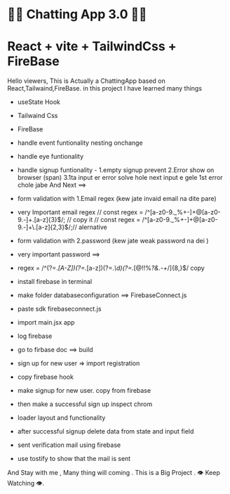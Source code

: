 

# 🚀🚀 Chatting App 3.0 🚀🚀
# React + vite + TailwindCss + FireBase


Hello viewers, This is Actually a ChattingApp based on React,Tailwaind,FireBase.
in this project I have learned many things

- useState Hook
- Tailwaind Css 
- FireBase
- handle event funtionality nesting onchange
- handle eye funtionality
- handle signup funtionality - 1.empty signup prevent 2.Error show on browser (span) 3.1ta input er error solve hole next input e gele 1st error chole jabe And Next ==>

- form validation with 1.Email regex (kew jate invaid email na dite pare) 
- very Important email regex // const regex = /^[a-z0-9._%+-]+@[a-z0-9.-]+\.[a-z]{3}$/; // copy it 
                    //  const regex = /^[a-z0-9._%+-]+@[a-z0-9.-]+\.[a-z]{2,3}$/;// alernative

- form validation with 2.password (kew jate weak password na dei )  
- very important password ==>
- regex  = /^(?=.*[A-Z])(?=.*[a-z])(?=.*\d)(?=.*[@$!%*?&.\-+*/])[A-Za-z\d@$!%*?&.\-+*/]{8,}$/  copy  
- install firebase in terminal
- make folder databaseconfiguration ==> FirebaseConnect.js
- paste sdk firebaseconnect.js
- import main.jsx app
- log firebase 
- go to firbase doc ==> build
- sign up for new user => import registration
- copy firebase hook 
- make signup for new user. copy from firebase
- then make a successful sign up inspect chrom
- loader layout and functionality
- after successful signup delete data from state and input field
- sent verification mail using firebase
- use tostify to show that the mail is sent 

      
And Stay with me , Many thing will coming . This is a Big Project . 👁️ Keep Watching 👁️.

